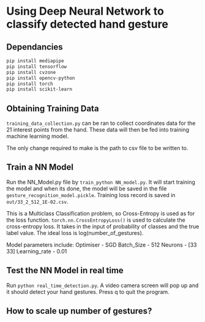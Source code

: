 # Using Deep Neural Network to classify detected hand gesture


## Dependancies

```sh
pip install mediapipe
pip install tensorflow
pip install cvzone
pip install opencv-python
pip install torch
pip install scikit-learn
```


## Obtaining Training Data

`training_data_collection.py` can be ran to collect coordinates data for the 21 interest points from the hand. These data will then be fed into training machine learning model. 

The only change required to make is the path to csv file to be written to. 


## Train a NN Model

Run the NN_Model.py file by `train_python NN_model.py`. It will start training the model and when its done, the model will be saved in the file `gesture_recognition_model.pickle`. Training loss record is saved in `out/33_2_512_1E-02.csv`.

This is a Multiclass Classification problem, so Cross-Entropy is used as for the loss function. `torch.nn.CrossEntropyLoss()` is used to calculate the cross-entropy loss. It takes in the input of probability of classes and the true label value. The ideal loss is log(number_of_gestures). 

Model parameters include:
Optimiser - SGD
Batch_Size - 512
Neurons - [33 33]
Learning_rate - 0.01

## Test the NN Model in real time
Run `python real_time_detection.py`. A video camera screen will pop up and it should detect your hand gestures. Press q to quit the program. 


## How to scale up number of gestures?


